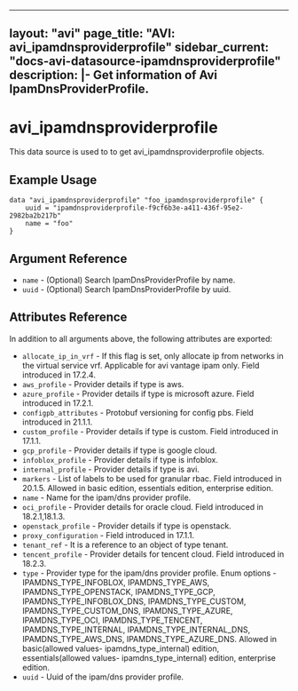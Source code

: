 <!--
    Copyright 2021 VMware, Inc.
    SPDX-License-Identifier: Mozilla Public License 2.0
-->
---
layout: "avi"
page_title: "AVI: avi_ipamdnsproviderprofile"
sidebar_current: "docs-avi-datasource-ipamdnsproviderprofile"
description: |-
  Get information of Avi IpamDnsProviderProfile.
---

# avi_ipamdnsproviderprofile

This data source is used to to get avi_ipamdnsproviderprofile objects.

## Example Usage

```hcl
data "avi_ipamdnsproviderprofile" "foo_ipamdnsproviderprofile" {
    uuid = "ipamdnsproviderprofile-f9cf6b3e-a411-436f-95e2-2982ba2b217b"
    name = "foo"
}
```

## Argument Reference

* `name` - (Optional) Search IpamDnsProviderProfile by name.
* `uuid` - (Optional) Search IpamDnsProviderProfile by uuid.

## Attributes Reference

In addition to all arguments above, the following attributes are exported:

* `allocate_ip_in_vrf` - If this flag is set, only allocate ip from networks in the virtual service vrf. Applicable for avi vantage ipam only. Field introduced in 17.2.4.
* `aws_profile` - Provider details if type is aws.
* `azure_profile` - Provider details if type is microsoft azure. Field introduced in 17.2.1.
* `configpb_attributes` - Protobuf versioning for config pbs. Field introduced in 21.1.1.
* `custom_profile` - Provider details if type is custom. Field introduced in 17.1.1.
* `gcp_profile` - Provider details if type is google cloud.
* `infoblox_profile` - Provider details if type is infoblox.
* `internal_profile` - Provider details if type is avi.
* `markers` - List of labels to be used for granular rbac. Field introduced in 20.1.5. Allowed in basic edition, essentials edition, enterprise edition.
* `name` - Name for the ipam/dns provider profile.
* `oci_profile` - Provider details for oracle cloud. Field introduced in 18.2.1,18.1.3.
* `openstack_profile` - Provider details if type is openstack.
* `proxy_configuration` - Field introduced in 17.1.1.
* `tenant_ref` - It is a reference to an object of type tenant.
* `tencent_profile` - Provider details for tencent cloud. Field introduced in 18.2.3.
* `type` - Provider type for the ipam/dns provider profile. Enum options - IPAMDNS_TYPE_INFOBLOX, IPAMDNS_TYPE_AWS, IPAMDNS_TYPE_OPENSTACK, IPAMDNS_TYPE_GCP, IPAMDNS_TYPE_INFOBLOX_DNS, IPAMDNS_TYPE_CUSTOM, IPAMDNS_TYPE_CUSTOM_DNS, IPAMDNS_TYPE_AZURE, IPAMDNS_TYPE_OCI, IPAMDNS_TYPE_TENCENT, IPAMDNS_TYPE_INTERNAL, IPAMDNS_TYPE_INTERNAL_DNS, IPAMDNS_TYPE_AWS_DNS, IPAMDNS_TYPE_AZURE_DNS. Allowed in basic(allowed values- ipamdns_type_internal) edition, essentials(allowed values- ipamdns_type_internal) edition, enterprise edition.
* `uuid` - Uuid of the ipam/dns provider profile.

